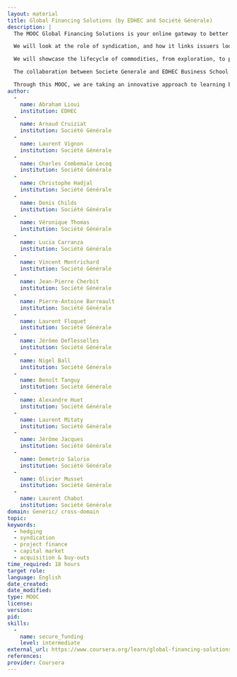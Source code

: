 ```yaml
---
layout: material
title: Global Financing Solutions (by EDHEC and Société Générale)
description: |
  The MOOC Global Financing Solutions is your online gateway to better understanding of the dynamics of Finance, and its role at the very heart of promoting the “real economy” and global growth. Concretely, you will learn how companies finance themselves using banks and capital markets. 

  We will look at the role of syndication, and how it links issuers looking to raise capital to grow their businesses with investors looking to manage their assets and possibly liabilities. The role of banks in wider society will also be explored, from helping airlines to lease aircraft to transport people, to financing roads and bridges that help promote transport and trade, to funding renewable sources energy such as wind or solar farms, right through to explaining the role of export finance, and the pivotal role exporting countries governments’ play, in promoting the movement of goods worldwide. 

  We will showcase the lifecycle of commodities, from exploration, to processing and refining, to how banks facilitate the global trade of products ranging from oil and gas, to agriculture products, to everyday items such as fruits or beans. We will also look at the exciting world of acquisition finance and leverage buy-outs, enabling strategic moves for our key clients, as well as securitization, the repackaging of debt, and hedging, especially important as a mean to protect corporate companies against rate or price fluctuations. 

  The collaboration between Societe Generale and EDHEC Business School builds on a long-standing partnership based on one common objective: to provide future talents with access to information and expertise that enables them to grow. 

  Through this MOOC, we are taking an innovative approach to learning by providing you with the theoretical basics of finance, thanks to the expertise of EDHEC as one of the world’s foremost business schools in Finance, and combining it with practical insights of business experts from Societe Generale, widely regarded as a global leader in Structured Finance, to show how the theory is put into practice.
author: 
  - 
    name: Abraham Lioui
    institution: EDHEC
  - 
    name: Arnaud Cruiziat
    institution: Société Générale
  - 
    name: Laurent Vignon
    institution: Société Générale
  - 
    name: Charles Combemale Lecoq
    institution: Société Générale
  - 
    name: Christophe Hadjal
    institution: Société Générale
  - 
    name: Denis Childs
    institution: Société Générale
  - 
    name: Véronique Thomas
    institution: Société Générale
  - 
    name: Lucia Carranza
    institution: Société Générale
  - 
    name: Vincent Montrichard
    institution: Société Générale
  - 
    name: Jean-Pierre Cherbit
    institution: Société Générale
  - 
    name: Pierre-Antoine Barreault
    institution: Société Générale
  - 
    name: Laurent Floquet
    institution: Société Générale
  - 
    name: Jérôme Deflesselles
    institution: Société Générale
  - 
    name: Nigel Ball
    institution: Société Générale
  - 
    name: Benoît Tanguy
    institution: Société Générale
  - 
    name: Alexandre Huet
    institution: Société Générale
  - 
    name: Laurent Mitaty
    institution: Société Générale
  - 
    name: Jérôme Jacques
    institution: Société Générale
  - 
    name: Demetrio Salorio
    institution: Société Générale
  - 
    name: Olivier Musset
    institution: Société Générale
  - 
    name: Laurent Chabot
    institution: Société Générale
domain: Generic/ cross-domain
topic: 
keywords: 
  - hedging
  - syndication
  - project finance
  - capital market
  - acquisition & buy-outs
time_required: 18 hours
target role: 
language: English
date_created: 
date_modified: 
type: MOOC
license: 
version: 
pid: 
skills: 
  - 
    name: secure_funding
    level: intermediate
external_url: https://www.coursera.org/learn/global-financing-solutions
references: 
provider: Coursera
---
```

